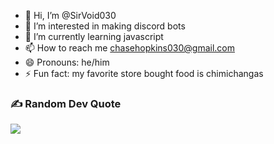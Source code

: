 - 👋 Hi, I’m @SirVoid030
- 👀 I’m interested in making discord bots
- 🌱 I’m currently learning javascript
- 📫 How to reach me chasehopkins030@gmail.com
- 😄 Pronouns: he/him
- ⚡ Fun fact: my favorite store bought food is chimichangas

### ✍️ Random Dev Quote
![](https://quotes-github-readme.vercel.app/api?type=horizontal&theme=tokyonight)
